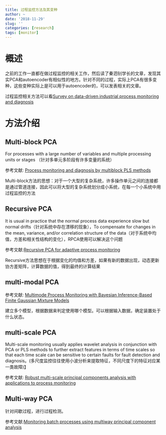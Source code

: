 ```yaml
---
title: 过程监控方法及其变种
author: ~
date: '2018-11-29'
slug: ''
categories: [research]
tags: [monitor]
---
```


# 概述
之前的工作一直都在做过程监控的相关工作，然后读了秦泗钊学长的文章，发现其实PCA和autoencoder有相似性的地方。针对不同的过程，实际上PCA有很多变种，这些变种实际上是可以用于autoencoder的，可以发表相关的文章。

过程监控相关方法可以看[Survey on data-driven industrial process monitoring and diagnosis](https://www.sciencedirect.com/science/article/pii/S1367578812000399)

# 方法介绍

## Multi-block PCA
For processes with a large number of variables and multiple processing units or stages （针对多单元多阶段有许多变量的系统）

参考文献: [Process monitoring and diagnosis by multiblock PLS methods](https://onlinelibrary.wiley.com/doi/abs/10.1002/aic.690400509)

Multi-block方法的思想：对于一个大型的复杂系统，许多操作单元之间的连接都是通过管道连接，因此可以将大型的复杂系统划分成小系统，在每一个小系统中用过程监控的方法

## Recursive PCA
It is usual in practice that the normal process data experience slow but normal drifts（针对系统中存在漂移的现象），To compensate for changes in the mean, variance,
and/or correlation structure of the data（对于系统中均值，方差和相关性结构的变化），RPCA使用可以解决这个问题

参考文献:[Recursive PCA for adaptive process monitoring](http://ciecfie.epn.edu.ec/wss/VirtualDirectories/80/Automatizaci%C3%B3n-Instrumentacion/materias/procesos/rpca.pdf)

Recursive方法思想在于根据变化的均值和方差，如果有新的数据出现，动态更新协方差矩阵，计算数据的值，得到最终的计算结果

## multi-modal PCA
参考文献: [Multimode Process Monitoring with Bayesian Inference-Based Finite Gaussian Mixture Models](https://onlinelibrary.wiley.com/doi/abs/10.1002/aic.11515)

建立多个模型，根据数据来判定使用哪个模型。可以根据输入数据，确定装置处于什么状态。

## multi-scale PCA
Multi-scale monitoring usually applies wavelet analysis in conjunction with PCA or PLS methods to further extract features in terms of time scales so that each time scale can be sensitive to certain faults for fault detection and diagnosis。(多尺度监控往往使用小波分析来提取特征，不同尺度下的特征对应某一类故障)】

参考文献: [Robust multi-scale principal components analysis with applications to process monitoring](https://ac.els-cdn.com/S0959152405000363/1-s2.0-S0959152405000363-main.pdf?_tid=5c9b7438-36b2-43fb-b8f3-e4408a8f1cf0&acdnat=1543486558_1889d2ed312a7e8bdcd5f4bdbdb4b8d6)


## Multi-way PCA
针对间歇过程，进行过程检测。

参考文献:[Monitoring batch processes using multiway principal component analysis](https://onlinelibrary.wiley.com/doi/abs/10.1002/aic.690400809)
